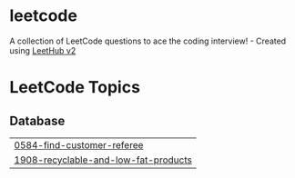 # leetcode
A collection of LeetCode questions to ace the coding interview! - Created using [LeetHub v2](https://github.com/arunbhardwaj/LeetHub-2.0)

<!---LeetCode Topics Start-->
# LeetCode Topics
## Database
|  |
| ------- |
| [0584-find-customer-referee](https://github.com/Rakchanaa/leetcode/tree/master/0584-find-customer-referee) |
| [1908-recyclable-and-low-fat-products](https://github.com/Rakchanaa/leetcode/tree/master/1908-recyclable-and-low-fat-products) |
<!---LeetCode Topics End-->